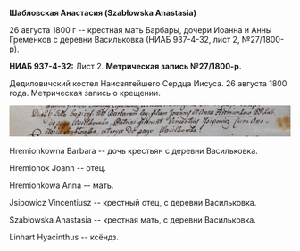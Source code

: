 **Шабловская Анастасия (Szabłowska Anastasia)**

26 августа 1800 г -- крестная мать Барбары, дочери Иоанна и Анны
Гременков с деревни Васильковка (НИАБ 937-4-32, лист 2, №27/1800-р).

**НИАБ 937-4-32:** Лист 2. **Метрическая запись №27/1800-р.**

Дедиловичский костел Наисвятейшего Сердца Иисуса. 26 августа 1800 года.
Метрическая запись о крещении.

![](./media/08dc6f9b2042bed7e54f1ab8b9f6e484e0d00273.png)

Hremionkowna Barbara -- дочь крестьян с деревни Васильковка.

Hremionok Joann -- отец.

Hremionkowa Anna -- мать.

Jsipowicz Vincentiusz -- крестный отец, с деревни Васильковка.

Szabłowska Anastasia -- крестная мать, с деревни Васильковка.

Linhart Hyacinthus -- ксёндз.
